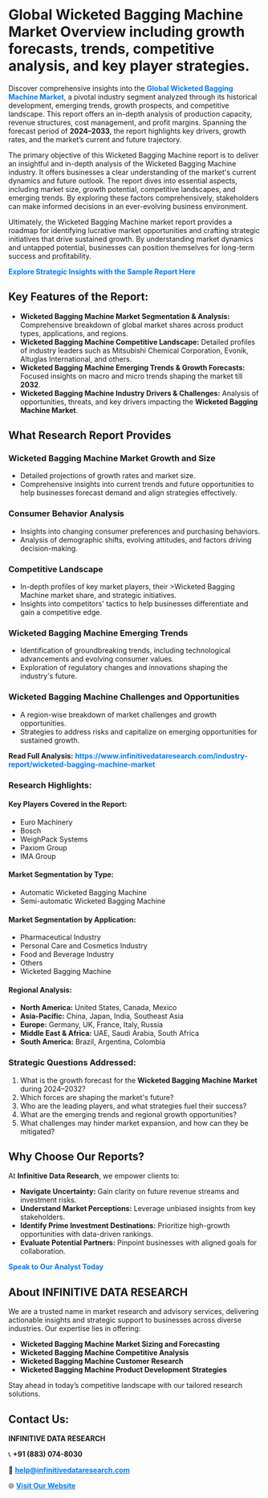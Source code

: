 <h1>Global Wicketed Bagging Machine Market Overview including growth forecasts, trends, competitive analysis, and key player strategies.</h1>
<p>
Discover comprehensive insights into the 
<a href="https://www.infinitivedataresearch.com/industry-report/wicketed-bagging-machine-market" rel="dofollow" style="color: #007BFF; text-decoration: none;"><strong>Global Wicketed Bagging Machine Market</strong></a>, a pivotal industry segment analyzed through its historical development, emerging trends, growth prospects, and competitive landscape. This report offers an in-depth analysis of production capacity, revenue structures, cost management, and profit margins. Spanning the forecast period of <strong>2024–2033</strong>, the report highlights key drivers, growth rates, and the market’s current and future trajectory.
</p>
<p>
The primary objective of this Wicketed Bagging Machine report is to deliver an insightful and in-depth analysis of the Wicketed Bagging Machine industry. It offers businesses a clear understanding of the market's current dynamics and future outlook. The report dives into essential aspects, including market size, growth potential, competitive landscapes, and emerging trends. By exploring these factors comprehensively, stakeholders can make informed decisions in an ever-evolving business environment.
</p>
<p>
Ultimately, the Wicketed Bagging Machine market report provides a roadmap for identifying lucrative market opportunities and crafting strategic initiatives that drive sustained growth. By understanding market dynamics and untapped potential, businesses can position themselves for long-term success and profitability.
</p>
<p>
<a href="https://www.infinitivedataresearch.com/request-sample/reportId=111977" style="color: #007BFF; text-decoration: none;"><strong>Explore Strategic Insights with the Sample Report Here</strong></a>
</p>

<h2>Key Features of the Report:</h2>
<ul>
<li><strong>Wicketed Bagging Machine Market Segmentation & Analysis:</strong> Comprehensive breakdown of global market shares across product types, applications, and regions.</li>
<li><strong>Wicketed Bagging Machine Competitive Landscape:</strong> Detailed profiles of industry leaders such as Mitsubishi Chemical Corporation, Evonik, Altuglas International, and others.</li>
<li><strong>Wicketed Bagging Machine Emerging Trends & Growth Forecasts:</strong> Focused insights on macro and micro trends shaping the market till <strong>2032</strong>.</li>
<li><strong>Wicketed Bagging Machine Industry Drivers & Challenges:</strong> Analysis of opportunities, threats, and key drivers impacting the <strong>Wicketed Bagging Machine Market</strong>.</li>
</ul>

<h2>What Research Report Provides</h2>
<h3>Wicketed Bagging Machine Market Growth and Size</h3>
<ul>
<li>Detailed projections of growth rates and market size.</li>
<li>Comprehensive insights into current trends and future opportunities to help businesses forecast demand and align strategies effectively.</li>
</ul>

<h3>Consumer Behavior Analysis</h3>
<ul>
<li>Insights into changing consumer preferences and purchasing behaviors.</li>
<li>Analysis of demographic shifts, evolving attitudes, and factors driving decision-making.</li>
</ul>

<h3>Competitive Landscape</h3>
<ul>
<li>In-depth profiles of key market players, their >Wicketed Bagging Machine market share, and strategic initiatives.</li>
<li>Insights into competitors' tactics to help businesses differentiate and gain a competitive edge.</li>
</ul>

<h3>Wicketed Bagging Machine Emerging Trends</h3>
<ul>
<li>Identification of groundbreaking trends, including technological advancements and evolving consumer values.</li>
<li>Exploration of regulatory changes and innovations shaping the industry's future.</li>
</ul>

<h3>Wicketed Bagging Machine Challenges and Opportunities</h3>
<ul>
<li>A region-wise breakdown of market challenges and growth opportunities.</li>
<li>Strategies to address risks and capitalize on emerging opportunities for sustained growth.</li>
</ul>
<p><strong>Read Full Analysis:</strong> <a href="https://www.infinitivedataresearch.com/industry-report/wicketed-bagging-machine-market" rel="dofollow" style="color: #007BFF; text-decoration: none;"><strong>https://www.infinitivedataresearch.com/industry-report/wicketed-bagging-machine-market</strong></a></p>
<h3>Research Highlights:</h3>
<h4>Key Players Covered in the Report:</h4>
<ul><li>Euro Machinery</li><li>Bosch</li><li>WeighPack Systems</li><li>Paxiom Group</li><li>IMA Group</li></ul>
<h4>Market Segmentation by Type:</h4>
<ul><li>Automatic Wicketed Bagging Machine</li><li>Semi-automatic Wicketed Bagging Machine</li></ul>
<h4>Market Segmentation by Application:</h4>
<ul><li>Pharmaceutical Industry</li><li>Personal Care and Cosmetics Industry</li><li>Food and Beverage Industry</li><li>Others</li><li>Wicketed Bagging Machine</li></ul>

<h4>Regional Analysis:</h4>
<ul>
<li><strong>North America:</strong> United States, Canada, Mexico</li>
<li><strong>Asia-Pacific:</strong> China, Japan, India, Southeast Asia</li>
<li><strong>Europe:</strong> Germany, UK, France, Italy, Russia</li>
<li><strong>Middle East & Africa:</strong> UAE, Saudi Arabia, South Africa</li>
<li><strong>South America:</strong> Brazil, Argentina, Colombia</li>
</ul>

<h3>Strategic Questions Addressed:</h3>
<ol>
<li>What is the growth forecast for the <strong>Wicketed Bagging Machine Market</strong> during 2024–2032?</li>
<li>Which forces are shaping the market's future?</li>
<li>Who are the leading players, and what strategies fuel their success?</li>
<li>What are the emerging trends and regional growth opportunities?</li>
<li>What challenges may hinder market expansion, and how can they be mitigated?</li>
</ol>

<h2>Why Choose Our Reports?</h2>
<p>At <strong>Infinitive Data Research</strong>, we empower clients to:</p>
<ul>
<li><strong>Navigate Uncertainty:</strong> Gain clarity on future revenue streams and investment risks.</li>
<li><strong>Understand Market Perceptions:</strong> Leverage unbiased insights from key stakeholders.</li>
<li><strong>Identify Prime Investment Destinations:</strong> Prioritize high-growth opportunities with data-driven rankings.</li>
<li><strong>Evaluate Potential Partners:</strong> Pinpoint businesses with aligned goals for collaboration.</li>
</ul>
<p><a href="https://www.infinitivedataresearch.com/industry-report/wicketed-bagging-machine-market" rel="dofollow" style="color: #007BFF; text-decoration: none;"><strong>Speak to Our Analyst Today</strong></a></p>

<h2>About INFINITIVE DATA RESEARCH</h2>
<p>We are a trusted name in market research and advisory services, delivering actionable insights and strategic support to businesses across diverse industries. Our expertise lies in offering:</p>
<ul>
<li><strong>Wicketed Bagging Machine Market Sizing and Forecasting</strong></li>
<li><strong>Wicketed Bagging Machine Competitive Analysis</strong></li>
<li><strong>Wicketed Bagging Machine Customer Research</strong></li>
<li><strong>Wicketed Bagging Machine Product Development Strategies</strong></li>
</ul>
<p>Stay ahead in today’s competitive landscape with our tailored research solutions.</p>

<h2>Contact Us:</h2>
<p><strong>INFINITIVE DATA RESEARCH</strong></p>
<p>📞 <strong>+91 (883) 074-8030</strong></p>
<p>📧 <strong><a href="mailto:help@infinitivedataresearch.com" style="color: #007BFF;">help@infinitivedataresearch.com</a></strong></p>
<p>🌐 <strong><a href="https://www.infinitivedataresearch.com" rel="dofollow" style="color: #007BFF;">Visit Our Website</a></strong></p>